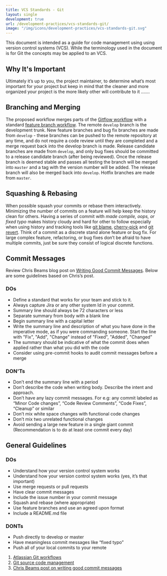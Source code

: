 ```yaml
---
title: VCS Standards - Git
layout: single
development: true
url: /development-practices/vcs-standards-git/
image: "/img/icons/development-practices/vcs-standards-git.svg"
---
```


This document is intended as a guide for code management using using version
control systems (VCS). While the terminology used in the document is for Git
the concepts may be applied to an VCS.

## Why It's Important

Ultimately it’s up to you, the project maintainer, to determine what’s most
important for your project but keep in mind that the cleaner and more organized
your project is the more likely other will contribute to it …….

## Branching and Merging

The proposed workflow merges parts of the [Gitflow workflow][1] with a
standard [feature branch workflow][2]. The remote `develop` branch is the
development trunk. New feature branches and bug fix branches are made from
`develop` - these branches can be pushed to the remote repository at any time,
and do not require a code review until they are completed and a merge request
back into the develop branch is made. Release candidate branches are made from
`develop`, and only bug fixes should be committed to a release candidate branch
(after being reviewed). Once the release branch is deemed stable and passes all
testing the branch will be merged into `master` and a tag with the version
number will be added. The release branch will also be merged back into
`develop`. Hotfix branches are made from `master`.

## Squashing & Rebasing

When possible squash your commits or rebase them interactively. Minimizing the
number of commits on a feature will help keep the history clean for others.
Having a series of commit with _made compile, oops, or fixed typo_ makes
history cloudy and hard for other to follow especially when using history and
tracking tools like [git blame][3], [cherry-pick][4] and [git revert][5].
Think of a commit as a discrete stand alone feature or bug fix. For large
complex feature, refactoring, or bug fixes don’t be afraid to have multiple
commits, just be sure they consist of logical discrete functions.

## Commit Messages

Review Chris Beams blog post on [Writing Good Commit Messages][6]. Below are
some guidelines based on Chris’s post.

### DOs

- Define a standard that works for your team and stick to it.
- Always capture Jira or any other system Id in your commit.
- Summary line should always be 72 characters or less
- Separate summary from body with a blank line
- Begin summary line with a capital letter
- Write the summary line and description of what you have done in the
  imperative mode, as if you were commanding someone. Start the line with
  "Fix", "Add", "Change" instead of "Fixed", "Added", "Changed”
- The summary should be indicative of what the commit does when applied
  rather than what you did with the code
- Consider using pre-commit hooks to audit commit messages before a merge

### DON'Ts

- Don’t end the summary line with a period
- Don’t describe the code when writing body. Describe the intent and approach.
- Don’t have any lazy commit messages. For e.g: any commit labeled as “Minor
  Code changes”, “Code Review Comments”, “Code Fixes”, “Cleanup” or similar
- Don’t mix white space changes with functional code changes
- Don’t mix two unrelated functional changes
- Avoid sending a large new feature in a single giant commit (Recommendation is
  to do at least one commit every day)

## General Guidelines

### DOs

- Understand how your version control system works
- Understand how your version control system works (yes, it’s that important)
- Use merge requests or pull requests
- Have clear commit messages
- Include the issue number in your commit message
- Squash and rebase (where appropriate)
- Use feature branches and use an agreed upon format
- Include a README.md file

### DONTs

- Push directly to develop or master
- Have meaningless commit messages like “fixed typo”
- Push all of your local commits to your remote

1. [Atlassian Git workflows][1]
2. [Git source code management][7]
3. [Chris Beams post on writing good commit messages][6]

[1]: https://www.atlassian.com/git/workflows#!workflow-gitflow
[2]: https://www.atlassian.com/git/workflows#!workflow-feature-branch
[3]: https://git-scm.com/docs/git-blame
[4]: https://git-scm.com/docs/git-cherry-pick
[5]: https://git-scm.com/docs/git-revert
[6]: https://chris.beams.io/posts/git-commit/
[7]: https://git-scm.com/
